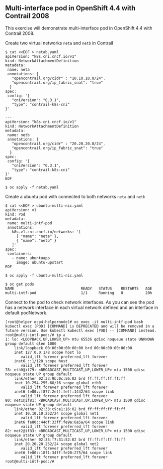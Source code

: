 ## Multi-interface pod in OpenShift 4.4 with Contrail 2008

This exercise will demonstrate multi-interface pod in OpenShift 4.4 with Contrail 2008.

Create two virtual networks `neta` and `netb` in Contrail

```
$ cat <<EOF > netab.yaml
apiVersion: "k8s.cni.cncf.io/v1"
kind: NetworkAttachmentDefinition
metadata:
 name: neta
 annotations: {
   "opencontrail.org/cidr" : "10.10.10.0/24",
   "opencontrail.org/ip_fabric_snat": "true"
  }
spec:
 config: '{
   "cniVersion": "0.3.1",
   "type": "contrail-k8s-cni"
}'

---
apiVersion: "k8s.cni.cncf.io/v1"
kind: NetworkAttachmentDefinition
metadata:
 name: netb
 annotations: {
   "opencontrail.org/cidr" : "20.20.20.0/24",
   "opencontrail.org/ip_fabric_snat": "true"
  }
spec:
 config: '{
   "cniVersion": "0.3.1",
   "type": "contrail-k8s-cni"
}'
EOF

$ oc apply -f netab.yaml
```

Create a ubuntu pod with connected to both networks `neta` and `netb`

```
$ cat <<EOF > ubuntu-multi-nic.yaml
apiVersion: v1
kind: Pod
metadata:
 name: multi-intf-pod
 annotations:
   k8s.v1.cni.cncf.io/networks: '[
     { "name": "neta" },
     { "name": "netb" }
   ]'
spec:
 containers:
   - name: ubuntuapp
     image: ubuntu-upstart
EOF

$ oc apply -f ubuntu-multi-nic.yaml

$ oc get pods
NAME                              READY   STATUS    RESTARTS   AGE
multi-intf-pod                    1/1     Running   0          20h
```

Connect to the pod to check network interfaces. As you can see the pod has a network interface in each virtual network defined and an interface in default podNetwork.

```
[root@helper ocp4-helpernode]# oc exec -it multi-intf-pod bash
kubectl exec [POD] [COMMAND] is DEPRECATED and will be removed in a future version. Use kubectl kubectl exec [POD] -- [COMMAND] instead.
root@multi-intf-pod:/# ip a
1: lo: <LOOPBACK,UP,LOWER_UP> mtu 65536 qdisc noqueue state UNKNOWN group default qlen 1000
    link/loopback 00:00:00:00:00:00 brd 00:00:00:00:00:00
    inet 127.0.0.1/8 scope host lo
       valid_lft forever preferred_lft forever
    inet6 ::1/128 scope host
       valid_lft forever preferred_lft forever
78: eth0@if79: <BROADCAST,MULTICAST,UP,LOWER_UP> mtu 1500 qdisc noqueue state UP group default
    link/ether 02:33:9b:0c:56:02 brd ff:ff:ff:ff:ff:ff
    inet 10.254.255.68/16 scope global eth0
       valid_lft forever preferred_lft forever
    inet6 fe80::f877:2eff:feff:1442/64 scope link
       valid_lft forever preferred_lft forever
80: net1@if81: <BROADCAST,MULTICAST,UP,LOWER_UP> mtu 1500 qdisc noqueue state UP group default
    link/ether 02:33:c9:e1:16:02 brd ff:ff:ff:ff:ff:ff
    inet 10.10.10.252/24 scope global net1
       valid_lft forever preferred_lft forever
    inet6 fe80::44df:33ff:fe9a:6a5a/64 scope link
       valid_lft forever preferred_lft forever
82: net2@if83: <BROADCAST,MULTICAST,UP,LOWER_UP> mtu 1500 qdisc noqueue state UP group default
    link/ether 02:33:f7:31:52:02 brd ff:ff:ff:ff:ff:ff
    inet 20.20.20.252/24 scope global net2
       valid_lft forever preferred_lft forever
    inet6 fe80::18f1:34ff:fe20:275/64 scope link
       valid_lft forever preferred_lft forever
root@multi-intf-pod:/#
```
